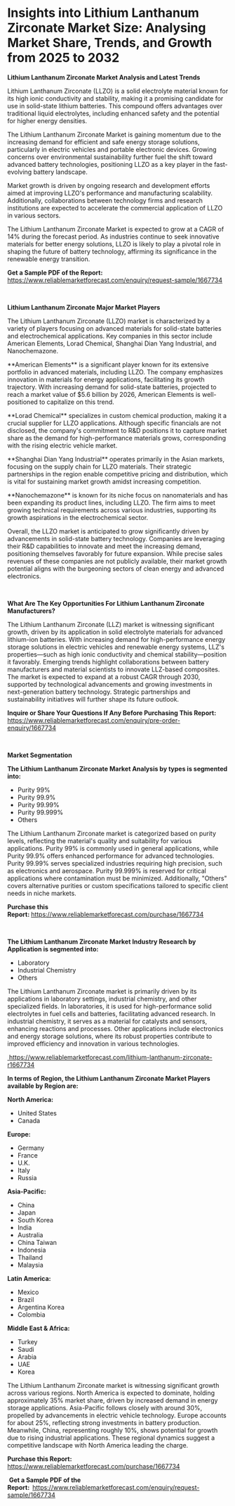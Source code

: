 <p><h1>Insights into Lithium Lanthanum Zirconate Market Size: Analysing Market Share, Trends, and Growth from 2025 to 2032</h1></p><p><strong>Lithium Lanthanum Zirconate Market Analysis and Latest Trends</strong></p>
<p><p>Lithium Lanthanum Zirconate (LLZO) is a solid electrolyte material known for its high ionic conductivity and stability, making it a promising candidate for use in solid-state lithium batteries. This compound offers advantages over traditional liquid electrolytes, including enhanced safety and the potential for higher energy densities.</p><p>The Lithium Lanthanum Zirconate Market is gaining momentum due to the increasing demand for efficient and safe energy storage solutions, particularly in electric vehicles and portable electronic devices. Growing concerns over environmental sustainability further fuel the shift toward advanced battery technologies, positioning LLZO as a key player in the fast-evolving battery landscape.</p><p>Market growth is driven by ongoing research and development efforts aimed at improving LLZO's performance and manufacturing scalability. Additionally, collaborations between technology firms and research institutions are expected to accelerate the commercial application of LLZO in various sectors.</p><p>The Lithium Lanthanum Zirconate Market is expected to grow at a CAGR of 14% during the forecast period. As industries continue to seek innovative materials for better energy solutions, LLZO is likely to play a pivotal role in shaping the future of battery technology, affirming its significance in the renewable energy transition.</p></p>
<p><strong>Get a Sample PDF of the Report:&nbsp;</strong> <a href="https://www.reliablemarketforecast.com/enquiry/request-sample/1667734?utm_campaign=2413&utm_medium=2&utm_source=Github&utm_content=ia&utm_term=19042025&utm_id=lithium-lanthanum-zirconate">https://www.reliablemarketforecast.com/enquiry/request-sample/1667734</a></p>
<p>&nbsp;</p>
<p><strong>Lithium Lanthanum Zirconate Major Market Players</strong></p>
<p><p>The Lithium Lanthanum Zirconate (LLZO) market is characterized by a variety of players focusing on advanced materials for solid-state batteries and electrochemical applications. Key companies in this sector include American Elements, Lorad Chemical, Shanghai Dian Yang Industrial, and Nanochemazone.</p><p>**American Elements** is a significant player known for its extensive portfolio in advanced materials, including LLZO. The company emphasizes innovation in materials for energy applications, facilitating its growth trajectory. With increasing demand for solid-state batteries, projected to reach a market value of $5.6 billion by 2026, American Elements is well-positioned to capitalize on this trend.</p><p>**Lorad Chemical** specializes in custom chemical production, making it a crucial supplier for LLZO applications. Although specific financials are not disclosed, the company's commitment to R&D positions it to capture market share as the demand for high-performance materials grows, corresponding with the rising electric vehicle market.</p><p>**Shanghai Dian Yang Industrial** operates primarily in the Asian markets, focusing on the supply chain for LLZO materials. Their strategic partnerships in the region enable competitive pricing and distribution, which is vital for sustaining market growth amidst increasing competition.</p><p>**Nanochemazone** is known for its niche focus on nanomaterials and has been expanding its product lines, including LLZO. The firm aims to meet growing technical requirements across various industries, supporting its growth aspirations in the electrochemical sector.</p><p>Overall, the LLZO market is anticipated to grow significantly driven by advancements in solid-state battery technology. Companies are leveraging their R&D capabilities to innovate and meet the increasing demand, positioning themselves favorably for future expansion. While precise sales revenues of these companies are not publicly available, their market growth potential aligns with the burgeoning sectors of clean energy and advanced electronics.</p></p>
<p>&nbsp;</p>
<p><strong>What Are The Key Opportunities For Lithium Lanthanum Zirconate Manufacturers?</strong></p>
<p><p>The Lithium Lanthanum Zirconate (LLZ) market is witnessing significant growth, driven by its application in solid electrolyte materials for advanced lithium-ion batteries. With increasing demand for high-performance energy storage solutions in electric vehicles and renewable energy systems, LLZ's properties—such as high ionic conductivity and chemical stability—position it favorably. Emerging trends highlight collaborations between battery manufacturers and material scientists to innovate LLZ-based composites. The market is expected to expand at a robust CAGR through 2030, supported by technological advancements and growing investments in next-generation battery technology. Strategic partnerships and sustainability initiatives will further shape its future outlook.</p></p>
<p><strong>Inquire or Share Your Questions If Any Before Purchasing This Report:</strong> <a href="https://www.reliablemarketforecast.com/enquiry/pre-order-enquiry/1667734?utm_campaign=2413&utm_medium=2&utm_source=Github&utm_content=ia&utm_term=19042025&utm_id=lithium-lanthanum-zirconate">https://www.reliablemarketforecast.com/enquiry/pre-order-enquiry/1667734</a></p>
<p>&nbsp;</p>
<p><strong>Market Segmentation</strong></p>
<p><strong>The Lithium Lanthanum Zirconate Market Analysis by types is segmented into:</strong></p>
<p><ul><li>Purity 99%</li><li>Purity 99.9%</li><li>Purity 99.99%</li><li>Purity 99.999%</li><li>Others</li></ul></p>
<p><p>The Lithium Lanthanum Zirconate market is categorized based on purity levels, reflecting the material's quality and suitability for various applications. Purity 99% is commonly used in general applications, while Purity 99.9% offers enhanced performance for advanced technologies. Purity 99.99% serves specialized industries requiring high precision, such as electronics and aerospace. Purity 99.999% is reserved for critical applications where contamination must be minimized. Additionally, "Others" covers alternative purities or custom specifications tailored to specific client needs in niche markets.</p></p>
<p><strong>Purchase this Report:&nbsp;</strong><a href="https://www.reliablemarketforecast.com/purchase/1667734?utm_campaign=2413&utm_medium=2&utm_source=Github&utm_content=ia&utm_term=19042025&utm_id=lithium-lanthanum-zirconate">https://www.reliablemarketforecast.com/purchase/1667734</a></p>
<p>&nbsp;</p>
<p><strong>The Lithium Lanthanum Zirconate Market Industry Research by Application is segmented into:</strong></p>
<p><ul><li>Laboratory</li><li>Industrial Chemistry</li><li>Others</li></ul></p>
<p><p>The Lithium Lanthanum Zirconate market is primarily driven by its applications in laboratory settings, industrial chemistry, and other specialized fields. In laboratories, it is used for high-performance solid electrolytes in fuel cells and batteries, facilitating advanced research. In industrial chemistry, it serves as a material for catalysts and sensors, enhancing reactions and processes. Other applications include electronics and energy storage solutions, where its robust properties contribute to improved efficiency and innovation in various technologies.</p></p>
<p><a href="https://www.reliablemarketforecast.com/lithium-lanthanum-zirconate-r1667734?utm_campaign=2413&utm_medium=2&utm_source=Github&utm_content=ia&utm_term=19042025&utm_id=lithium-lanthanum-zirconate">&nbsp;https://www.reliablemarketforecast.com/lithium-lanthanum-zirconate-r1667734</a></p>
<p><strong>In terms of Region, the Lithium Lanthanum Zirconate Market Players available by Region are:</strong></p>
<p>
    <p> <strong> North America: </strong>
        <ul>
            <li>United States</li>
            <li>Canada</li>
        </ul>
        </p> 
    <p> <strong> Europe: </strong>
        <ul>
            <li>Germany</li>
            <li>France</li>
            <li>U.K.</li>
            <li>Italy</li>
            <li>Russia</li>
        </ul>
        </p> 
    <p> <strong> Asia-Pacific: </strong>
        <ul>
            <li>China</li>
            <li>Japan</li>
            <li>South Korea</li>
            <li>India</li>
            <li>Australia</li>
            <li>China Taiwan</li>
            <li>Indonesia</li>
            <li>Thailand</li>
            <li>Malaysia</li>
        </ul>
        </p> 
    <p> <strong> Latin America: </strong>
        <ul>
            <li>Mexico</li>
            <li>Brazil</li>
            <li>Argentina Korea</li>
            <li>Colombia</li>
        </ul>
        </p> 
    <p> <strong> Middle East & Africa: </strong>
        <ul>
            <li>Turkey</li>
            <li>Saudi</li>
            <li>Arabia</li>
            <li>UAE</li>
            <li>Korea</li>
        </ul>
    </p>
    </p>
<p><p>The Lithium Lanthanum Zirconate market is witnessing significant growth across various regions. North America is expected to dominate, holding approximately 35% market share, driven by increased demand in energy storage applications. Asia-Pacific follows closely with around 30%, propelled by advancements in electric vehicle technology. Europe accounts for about 25%, reflecting strong investments in battery production. Meanwhile, China, representing roughly 10%, shows potential for growth due to rising industrial applications. These regional dynamics suggest a competitive landscape with North America leading the charge.</p></p>
<p><strong>Purchase this Report: </strong><a href="https://www.reliablemarketforecast.com/purchase/1667734?utm_campaign=2413&utm_medium=2&utm_source=Github&utm_content=ia&utm_term=19042025&utm_id=lithium-lanthanum-zirconate">https://www.reliablemarketforecast.com/purchase/1667734</a></p>
<p>&nbsp;<strong>Get a Sample PDF of the Report:&nbsp;&nbsp;</strong><a href="https://www.reliablemarketforecast.com/enquiry/request-sample/1667734?utm_campaign=2413&utm_medium=2&utm_source=Github&utm_content=ia&utm_term=19042025&utm_id=lithium-lanthanum-zirconate">https://www.reliablemarketforecast.com/enquiry/request-sample/1667734</a></p>
<p><strong></strong></p>
<p><p></p><p></p><p></p></p>